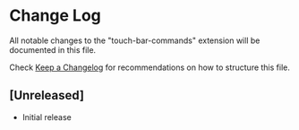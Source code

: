 # Change Log

All notable changes to the "touch-bar-commands" extension will be documented in this file.

Check [Keep a Changelog](http://keepachangelog.com/) for recommendations on how to structure this file.

## [Unreleased]

- Initial release